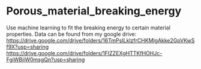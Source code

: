 # Porous_material_breaking_energy
Use machine learning to fit the breaking energy to certain material properties.
Data can be found from my google drive:
https://drive.google.com/drive/folders/16TmPsILklzfrCHKMlgAkke2GpVKwSf9X?usp=sharing
https://drive.google.com/drive/folders/1FIZZEXgHTTKfHOHJc-FgiWBjiW0msgQn?usp=sharing
